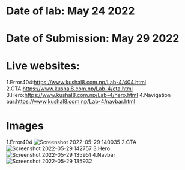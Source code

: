 # Date of lab: May 24 2022
# Date of Submission: May 29 2022
# Live websites:
1.Error404:https://www.kushal8.com.np/Lab-4/404.html
2.CTA:https://www.kushal8.com.np/Lab-4/cta.html
3.Hero:https://www.kushal8.com.np/Lab-4/hero.html
4.Navigation bar:https://www.kushal8.com.np/Lab-4/navbar.html

# Images
1.Error404
![Screenshot 2022-05-29 140035](https://user-images.githubusercontent.com/101619658/170859723-9fb84d4f-308e-4615-aa80-0030c1df0feb.jpg)
2.CTA
![Screenshot 2022-05-29 142757](https://user-images.githubusercontent.com/101619658/170859758-f3a52fec-5263-49a9-bd58-27874cfa467c.jpg)
3.Hero
![Screenshot 2022-05-29 135951](https://user-images.githubusercontent.com/101619658/170859780-9121691b-5474-414b-9de7-01c4867a2e4c.jpg)
4.Navbar
![Screenshot 2022-05-29 135932](https://user-images.githubusercontent.com/101619658/170859785-70871fe5-e51b-445f-973c-b765251121d1.jpg)
